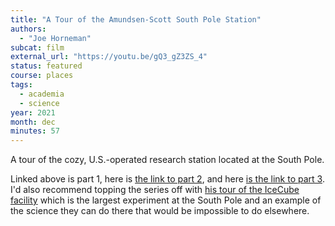 ```yaml
---
title: "A Tour of the Amundsen-Scott South Pole Station"
authors:
  - "Joe Horneman"
subcat: film
external_url: "https://youtu.be/gQ3_gZ3ZS_4"
status: featured
course: places
tags:
  - academia
  - science
year: 2021
month: dec
minutes: 57
---
```


A tour of the cozy, U.S.-operated research station located at the South Pole.

Linked above is part 1, here is [the link to part 2](https://youtu.be/b1ZMsOJ7lWg), and here [is the link to part 3](https://youtu.be/pWtHMBssWvg).
I'd also recommend topping the series off with [his tour of the IceCube facility](https://youtu.be/gLbegYWCqkg) which is the largest experiment at the South Pole and an example of the science they can do there that would be impossible to do elsewhere.
